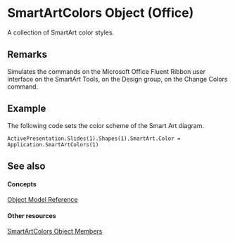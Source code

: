 
# SmartArtColors Object (Office)

A collection of SmartArt color styles.


## Remarks

Simulates the commands on the Microsoft Office Fluent Ribbon user interface on the SmartArt Tools, on the Design group, on the Change Colors command.


## Example

The following code sets the color scheme of the Smart Art diagram.


```
ActivePresentation.Slides(1).Shapes(1).SmartArt.Color = Application.SmartArtColors(1)
```


## See also


#### Concepts


[Object Model Reference](499c789a-aba2-0fad-649a-0ea964cd3b5e.md)
#### Other resources


[SmartArtColors Object Members](c371e814-7621-2c01-c0fe-93003892646f.md)